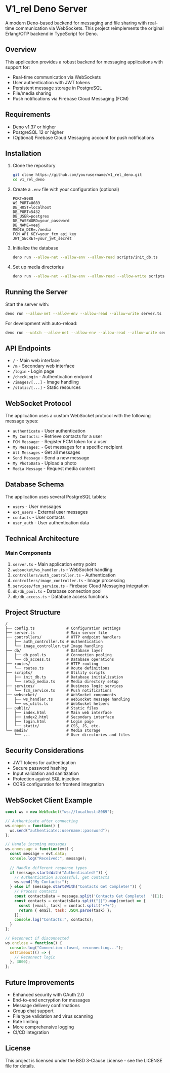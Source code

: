 # V1_rel Deno Server

A modern Deno-based backend for messaging and file sharing with real-time communication via WebSockets. This project reimplements the original Erlang/OTP backend in TypeScript for Deno.

## Overview

This application provides a robust backend for messaging applications with support for:
- Real-time communication via WebSockets
- User authentication with JWT tokens
- Persistent message storage in PostgreSQL
- File/media sharing
- Push notifications via Firebase Cloud Messaging (FCM)

## Requirements

- [Deno](https://deno.land/) v1.37 or higher
- PostgreSQL 12 or higher
- (Optional) Firebase Cloud Messaging account for push notifications

## Installation

1. Clone the repository
   ```bash
   git clone https://github.com/yourusername/v1_rel_deno.git
   cd v1_rel_deno
   ```

2. Create a `.env` file with your configuration (optional)
   ```
   PORT=8088
   WS_PORT=8089
   DB_HOST=localhost
   DB_PORT=5432
   DB_USER=postgres
   DB_PASSWORD=your_password
   DB_NAME=veej
   MEDIA_DIR=./media
   FCM_API_KEY=your_fcm_api_key
   JWT_SECRET=your_jwt_secret
   ```

3. Initialize the database
   ```bash
   deno run --allow-net --allow-env --allow-read scripts/init_db.ts
   ```

4. Set up media directories
   ```bash
   deno run --allow-net --allow-env --allow-read --allow-write scripts/setup_media.ts
   ```

## Running the Server

Start the server with:

```bash
deno run --allow-net --allow-env --allow-read --allow-write server.ts
```

For development with auto-reload:

```bash
deno run --watch --allow-net --allow-env --allow-read --allow-write server.ts
```

## API Endpoints

- `/` - Main web interface
- `/m` - Secondary web interface
- `/login` - Login page
- `/checkLogin` - Authentication endpoint
- `/images/[...]` - Image handling
- `/static/[...]` - Static resources

## WebSocket Protocol

The application uses a custom WebSocket protocol with the following message types:

- `authenticate` - User authentication
- `My Contacts:` - Retrieve contacts for a user
- `FCM Message:` - Register FCM token for a user
- `My Messages:` - Get messages for a specific recipient
- `All Messages` - Get all messages
- `Send Message` - Send a new message
- `My PhotoData` - Upload a photo
- `Media Message` - Request media content

## Database Schema

The application uses several PostgreSQL tables:
- `users` - User messages
- `ext_users` - External user messages
- `contacts` - User contacts
- `user_auth` - User authentication data

## Technical Architecture

### Main Components

1. `server.ts` - Main application entry point
2. `websocket/ws_handler.ts` - WebSocket handling
3. `controllers/auth_controller.ts` - Authentication
4. `controllers/image_controller.ts` - Image processing
5. `services/fcm_service.ts` - Firebase Cloud Messaging integration
6. `db/db_pool.ts` - Database connection pool
7. `db/db_access.ts` - Database access functions

## Project Structure

```
/
├── config.ts              # Configuration settings
├── server.ts              # Main server file
├── controllers/           # HTTP endpoint handlers
│   ├── auth_controller.ts # Authentication
│   └── image_controller.ts# Image handling
├── db/                    # Database layer
│   ├── db_pool.ts         # Connection pooling
│   └── db_access.ts       # Database operations
├── routes/                # HTTP routing
│   └── routes.ts          # Route definitions
├── scripts/               # Utility scripts
│   ├── init_db.ts         # Database initialization
│   └── setup_media.ts     # Media directory setup
├── services/              # Business logic services
│   └── fcm_service.ts     # Push notifications
├── websocket/             # WebSocket components
│   ├── ws_handler.ts      # WebSocket message handling
│   └── ws_utils.ts        # WebSocket helpers
├── public/                # Static files
│   ├── index.html         # Main web interface
│   ├── index2.html        # Secondary interface
│   ├── login.html         # Login page
│   └── static/            # CSS, JS, etc.
└── media/                 # Media storage
    └── ...                # User directories and files
```

## Security Considerations

- JWT tokens for authentication
- Secure password hashing
- Input validation and sanitization
- Protection against SQL injection
- CORS configuration for frontend integration

## WebSocket Client Example

```javascript
const ws = new WebSocket("ws://localhost:8089");

// Authenticate after connecting
ws.onopen = function() {
  ws.send("authenticate::username::password");
};

// Handle incoming messages
ws.onmessage = function(evt) {
  const message = evt.data;
  console.log("Received:", message);
  
  // Handle different response types
  if (message.startsWith("Authenticated!")) {
    // Authentication successful, get contacts
    ws.send("My Contacts:");
  } else if (message.startsWith("Contacts Get Complete!")) {
    // Process contacts
    const contactsData = message.split('Contacts Get Complete!  ')[1];
    const contacts = contactsData.split("||").map(contact => {
      const [email, task] = contact.split("+?+");
      return { email, task: JSON.parse(task) };
    });
    console.log("Contacts:", contacts);
  }
};

// Reconnect if disconnected
ws.onclose = function() {
  console.log("Connection closed, reconnecting...");
  setTimeout(() => {
    // Reconnect logic
  }, 3000);
};
```

## Future Improvements

- Enhanced security with OAuth 2.0
- End-to-end encryption for messages
- Message delivery confirmations
- Group chat support
- File type validation and virus scanning
- Rate limiting
- More comprehensive logging
- CI/CD integration

## License

This project is licensed under the BSD 3-Clause License - see the LICENSE file for details.

